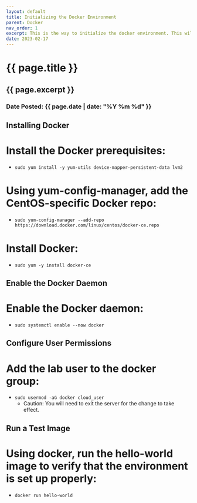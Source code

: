 ```yaml
---
layout: default
title: Initializing the Docker Environment
parent: Docker
nav_order: 1
excerpt: This is the way to initialize the docker environment. This will need to # install the docker prerequisites, # CentOs-specific Docker Repo, # install Docker, # Enable Docker daemon, # add a user and # run a test.
date: 2023-02-17
---
```

<h1>{{ page.title }}</h1>
<h2>{{ page.excerpt }}</h2>
<h3>Date Posted: {{ page.date | date: "%Y %m %d" }}</h3>

## Installing Docker

# Install the Docker prerequisites:

- `sudo yum install -y yum-utils device-mapper-persistent-data lvm2`

# Using yum-config-manager, add the CentOS-specific Docker repo:

- `sudo yum-config-manager --add-repo https://download.docker.com/linux/centos/docker-ce.repo`

# Install Docker:

- `sudo yum -y install docker-ce`

## Enable the Docker Daemon

# Enable the Docker daemon:

- `sudo systemctl enable --now docker`

## Configure User Permissions

# Add the lab user to the docker group:

- `sudo usermod -aG docker cloud_user`
  - Caution: You will need to exit the server for the change to take effect.

## Run a Test Image

# Using docker, run the hello-world image to verify that the environment is set up properly:

- `docker run hello-world`
